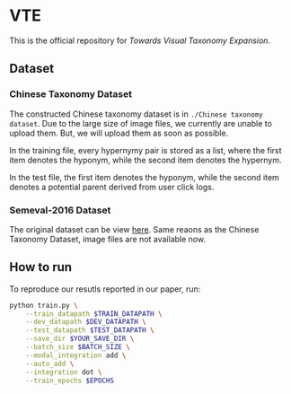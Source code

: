 # VTE

This is the official repository for *Towards Visual Taxonomy Expansion*.

## Dataset

### Chinese Taxonomy Dataset

The constructed Chinese taxonomy dataset is in `./Chinese taxonomy dataset`.
Due to the large size of image files, we currently are unable to upload them.
But, we will upload them as soon as possible.

In the training file, every hypernymy pair is stored as a list, where the first item denotes the hyponym, while the second item denotes the hypernym.

In the test file, the first item denotes the hyponym, while the second item denotes a potential parent derived from user click logs.

### Semeval-2016 Dataset

The original dataset can be view [here](https://alt.qcri.org/semeval2016/task13/index.php?id=data-and-tools).
Same reaons as the Chinese Taxonomy Dataset, image files are not available now.

## How to run

To reproduce our resutls reported in our paper, run:

```bash
python train.py \
    --train_datapath $TRAIN_DATAPATH \
    --dev_datapath $DEV_DATAPATH \
    --test_datapath $TEST_DATAPATH \
    --save_dir $YOUR_SAVE_DIR \
    --batch_size $BATCH_SIZE \
    --modal_integration add \
    --auto_add \
    --integration dot \
    --train_epochs $EPOCHS    
```

